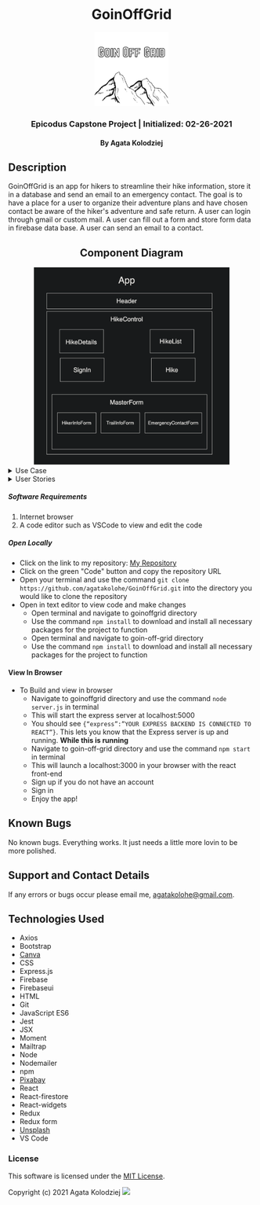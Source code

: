 <div align="center">

# GoinOffGrid

</div>

<div align="center">
<img src="./img/GoinOffGrid.png" width="30%" height="auto" >
</div>
<h3 align="center">Epicodus Capstone Project | Initialized: 02-26-2021</h3>
<h4 align="center"> By Agata Kolodziej</h4>

## Description

GoinOffGrid is an app for hikers to streamline their hike information, store it in a database and send an email to an emergency contact. The goal is to have a place for a user to organize their adventure plans and have chosen contact be aware of the hiker's adventure and safe return. A user can login through gmail or custom mail. A user can fill out a form and store form data in firebase data base. A user can send an email to a contact.

<div align="center">

## Component Diagram

<img src="./img/ComponentDiagram.png" width="400px" height="auto" >

</div>

<details>
<summary>Use Case</summary>

- Users are primarily hikers who are hiking alone. The unspoken rule when solo hiking is to let one person (emergency contact) know where you are going, in case something were to happen (weather change, natural disaster, health complications, getting lost, stranger danger, car trouble). The difficulty is organizing all the important information the hiker should share with their emergency contact. (location, duration, supplies, conditions). This has resulted in missing hikers, stressful encounters and general anxiety of solo hiking of being "off the grid" instead of enjoying the experience of being off grid, of disconnecting from the daily grind and enjoying solitude in nature.

- The product will provide a form for the user to input the hike information they are wanting to share with their emergency contact.

- The product will inform the hiker's emergency contact with the form information submitted via email.

- The product will allow the user to log when they have completed their hike and safely returned.

- The product will inform the hiker's emergency contact that the hiker has completed their hike and safely returned.

- The product will have a countdown for the duration of user's the hike.

- The product will notify the hiker's emergency contact if the hiker has not logged their return and provide instructions to ensure the hiker is safe. (Instruct emergency contact to contact the hiker, contact the authorities if suspected that the hiker may be in danger or missing).

- The product will allow users/contacts to alleviate the stress of solo hiking.

</details>

<details>
  <summary>User Stories</summary>

**Hiker**

- I want to be able to fill out a form with information about myself, my hike, supplies, and emergency contact information
- I want to be able to have an account to log in and log out
- I want to have a secure account to keep my information private
- I want to be able to have my inputted information accessible to my emergency contact
- I want to be able to log my return from the hike
- I want to have my contact notified if I have not logged my completion of the hike

**Contact**

- I want to be able to view my hikers inputted information
- I want to be notified about the start and estimated return time of my hiker's hike
- I want to be notified about my hikers return from hike

</details>

##### Software Requirements

1. Internet browser
2. A code editor such as VSCode to view and edit the code

##### Open Locally

- Click on the link to my repository: [My Repository](https://github.com/agatakolohe/GoinOffGrid.git)
- Click on the green "Code" button and copy the repository URL
- Open your terminal and use the command `git clone https://github.com/agatakolohe/GoinOffGrid.git` into the directory you would like to clone the repository
- Open in text editor to view code and make changes
  - Open terminal and navigate to goinoffgrid directory
  - Use the command `npm install` to download and install all necessary packages for the project to function
  - Open terminal and navigate to goin-off-grid directory
  - Use the command `npm install` to download and install all necessary packages for the project to function

#### View In Browser

- To Build and view in browser
  - Navigate to goinoffgrid directory and use the command `node server.js` in terminal
  - This will start the express server at localhost:5000
  - You should see `{“express”:”YOUR EXPRESS BACKEND IS CONNECTED TO REACT”}`. This lets you know that the Express server is up and running.
    **While this is running**
  - Navigate to goin-off-grid directory and use the command `npm start` in terminal
  - This will launch a localhost:3000 in your browser with the react front-end
  - Sign up if you do not have an account
  - Sign in
  - Enjoy the app!

## Known Bugs

No known bugs. Everything works. It just needs a little more lovin to be more polished.

## Support and Contact Details

If any errors or bugs occur please email me, <agatakolohe@gmail.com>.

## Technologies Used

- Axios
- Bootstrap
- [Canva](https://www.canva.com/)
- CSS
- Express.js
- Firebase
- Firebaseui
- HTML
- Git
- JavaScript ES6
- Jest
- JSX
- Moment
- Mailtrap
- Node
- Nodemailer
- npm
- [Pixabay](https://pixabay.com/)
- React
- React-firestore
- React-widgets
- Redux
- Redux form
- [Unsplash](https://unsplash.com/)
- VS Code

### License

This software is licensed under the [MIT License](https://choosealicense.com/licenses/mit/).

Copyright (c) 2021 Agata Kolodziej <img src="https://encrypted-tbn0.gstatic.com/images?q=tbn:ANd9GcR8Q_3EVY7j95tTyemJwWxMR7jwvUK7gPe0_w&usqp=CAU" width="2%" height="auto">
